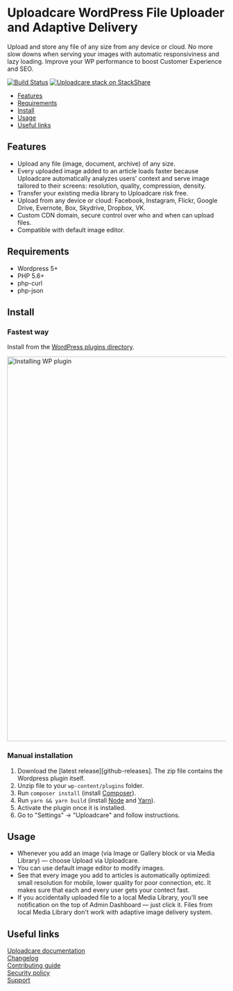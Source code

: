 # Uploadcare WordPress File Uploader and Adaptive Delivery

Upload and store any file of any size from any device or cloud. No more slow downs when serving your images with automatic responsiviness and lazy loading. Improve your WP performance to boost Customer Experience and SEO.

[![Build Status][travis-img]][travis] [![Uploadcare stack on StackShare][stack-img]][stack]  

[travis-img]: https://api.travis-ci.org/uploadcare/uploadcare-wordpress.svg
[travis]: https://travis-ci.org/uploadcare/uploadcare-wordpress
[stack-img]: http://img.shields.io/badge/tech-stack-0690fa.svg?style=flat
[stack]: https://stackshare.io/uploadcare/stacks/

* [Features](#features)
* [Requirements](#requirements)
* [Install](#install)
* [Usage](#usage)
* [Useful links](#useful-links)

## Features

* Upload any file (image, document, archive) of any size.
* Every uploaded image added to an article loads faster because Uploadcare automatically analyzes users' context and serve image tailored to their screens: resolution, quality, compression, density.
* Transfer your existing media library to Uploadcare risk free.
* Upload from any device or cloud: Facebook, Instagram, Flickr, Google Drive, Evernote, Box, Skydrive, Dropbox, VK.
* Custom CDN domain, secure control over who and when can upload files.
* Compatible with default image editor.

## Requirements

- Wordpress 5+
- PHP 5.6+
- php-curl
- php-json

## Install

### Fastest way

Install from the [WordPress plugins directory](https://wordpress.org/plugins/uploadcare/).

<a href="https://wordpress.org/plugins/uploadcare/" title="Navigate to the plugin page">
  <img src="https://ucarecdn.com/a6ed4f07-46d4-45f1-9a2e-1bef04d9f21a/InstallFromWP.gif"
       width="888" alt="Installing WP plugin">
</a>

### Manual installation

1. Download the [latest release][github-releases]. The zip file contains the Wordpress plugin itself.
2. Unzip file to your `wp-content/plugins` folder.
3. Run `composer install` (install [Composer](https://getcomposer.org/download/)).
4. Run `yarn && yarn build` (install [Node](https://nodejs.org/en/download/) and [Yarn](https://classic.yarnpkg.com/en/docs/install/)).
5. Activate the plugin once it is installed.
6. Go to "Settings" -> "Uploadcare" and follow instructions.

## Usage

* Whenever you add an image (via Image or Gallery block or via Media Library) — choose Upload via Uploadcare.
* You can use default image editor to modify images.
* See that every image you add to articles is automatically optimized: small resolution for mobile, lower quality for poor connection, etc. It makes sure that each and every user gets your contect fast.
* If you accidentally uploaded file to a local Media Library, you'll see notification on the top of Admin Dashboard — just click it. Files from local Media Library don't work with adaptive image delivery system.

## Useful links

[Uploadcare documentation](https://uploadcare.com/docs/?utm_source=github&utm_medium=referral&utm_campaign=uploadcare-wordpress)  
[Changelog](https://wordpress.org/plugins/uploadcare/#developers)  
[Contributing guide](https://github.com/uploadcare/.github/blob/master/CONTRIBUTING.md)  
[Security policy](https://github.com/uploadcare/uploadcare-wordpress/security/policy)  
[Support](https://github.com/uploadcare/.github/blob/master/SUPPORT.md)  